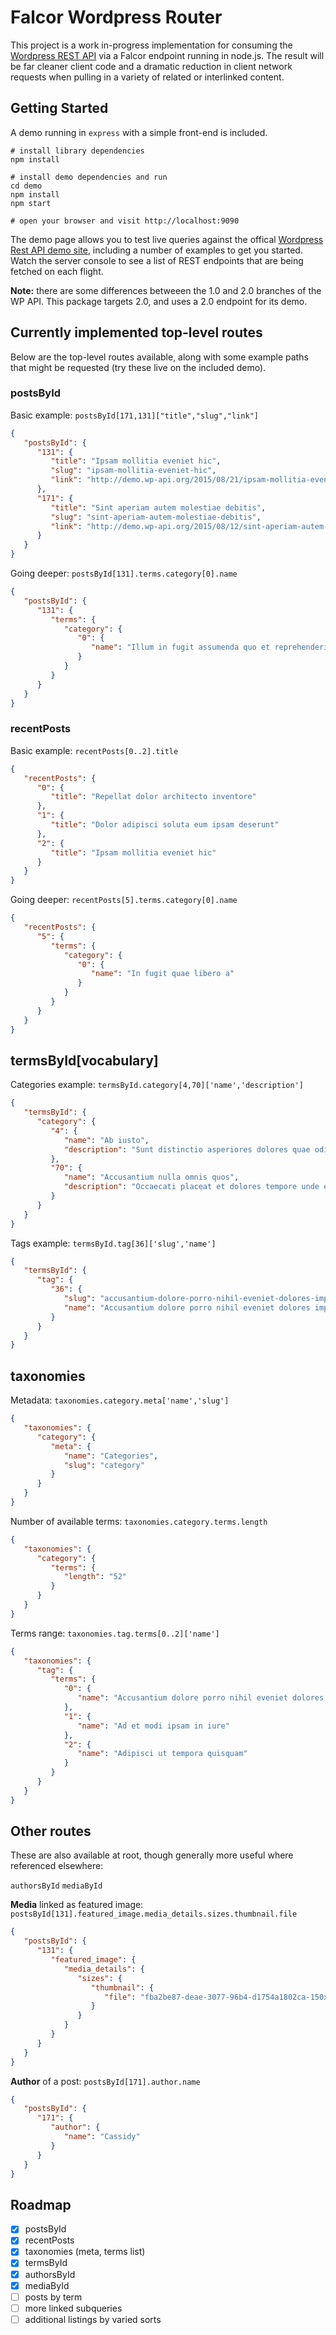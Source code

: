 # Falcor Wordpress Router

This project is a work in-progress implementation for consuming the [Wordpress REST API](https://github.com/WP-API/WP-API) via a Falcor endpoint running in node.js. The result will be far cleaner client code and a dramatic reduction in client network requests when pulling in a variety of related or interlinked content.

## Getting Started

A demo running in `express` with a simple front-end is included.

```
# install library dependencies
npm install

# install demo dependencies and run
cd demo
npm install
npm start

# open your browser and visit http://localhost:9090
```

The demo page allows you to test live queries against the offical [Wordpress Rest API demo site](http://demo.wp-api.org/), including a number of examples to get you started.  Watch the server console to see a list of REST endpoints that are being fetched on each flight.

**Note:** there are some differences betweeen the 1.0 and 2.0 branches of the WP API. This package targets  2.0, and uses a 2.0 endpoint for its demo.

## Currently implemented top-level routes

Below are the top-level routes available, along with some example paths that might be requested (try these live on the included demo).

### postsById

Basic example:  `postsById[171,131]["title","slug","link"]`

```json
{
   "postsById": {
      "131": {
         "title": "Ipsam mollitia eveniet hic",
         "slug": "ipsam-mollitia-eveniet-hic",
         "link": "http://demo.wp-api.org/2015/08/21/ipsam-mollitia-eveniet-hic/"
      },
      "171": {
         "title": "Sint aperiam autem molestiae debitis",
         "slug": "sint-aperiam-autem-molestiae-debitis",
         "link": "http://demo.wp-api.org/2015/08/12/sint-aperiam-autem-molestiae-debitis/"
      }
   }
}
```

Going deeper: `postsById[131].terms.category[0].name`

```json
{
   "postsById": {
      "131": {
         "terms": {
            "category": {
               "0": {
                  "name": "Illum in fugit assumenda quo et reprehenderit maxime saepe"
               }
            }
         }
      }
   }
}
```

### recentPosts

Basic example: `recentPosts[0..2].title`

```json
{
   "recentPosts": {
      "0": {
         "title": "Repellat dolor architecto inventore"
      },
      "1": {
         "title": "Dolor adipisci soluta eum ipsam deserunt"
      },
      "2": {
         "title": "Ipsam mollitia eveniet hic"
      }
   }
}
```

Going deeper: `recentPosts[5].terms.category[0].name`

```json
{
   "recentPosts": {
      "5": {
         "terms": {
            "category": {
               "0": {
                  "name": "In fugit quae libero a"
               }
            }
         }
      }
   }
}
```

## termsById[vocabulary]

Categories example: `termsById.category[4,70]['name','description']`

```json
{
   "termsById": {
      "category": {
         "4": {
            "name": "Ab iusto",
            "description": "Sunt distinctio asperiores dolores quae odit necessitatibus dolor dolore quo doloremque nam incidunt molestiae facilis quisquam voluptatem voluptas et voluptas sapiente laudantium fugiat"
         },
         "70": {
            "name": "Accusantium nulla omnis quos",
            "description": "Occaecati placeat et dolores tempore unde est laudantium ipsam tempora accusamus culpa sequi aut aut dolore minus pariatur fugit ut ipsa et distinctio minus amet ut id molestiae assumenda aliquam vel qui quibusdam"
         }
      }
   }
}
```

Tags example: `termsById.tag[36]['slug','name']`

```json
{
   "termsById": {
      "tag": {
         "36": {
            "slug": "accusantium-dolore-porro-nihil-eveniet-dolores-impedit-quisquam",
            "name": "Accusantium dolore porro nihil eveniet dolores impedit quisquam"
         }
      }
   }
}
```

## taxonomies

Metadata: `taxonomies.category.meta['name','slug']`

```json
{
   "taxonomies": {
      "category": {
         "meta": {
            "name": "Categories",
            "slug": "category"
         }
      }
   }
}
```

Number of available terms: `taxonomies.category.terms.length`

```json
{
   "taxonomies": {
      "category": {
         "terms": {
            "length": "52"
         }
      }
   }
}
```

Terms range: `taxonomies.tag.terms[0..2]['name']`

```json
{
   "taxonomies": {
      "tag": {
         "terms": {
            "0": {
               "name": "Accusantium dolore porro nihil eveniet dolores impedit quisquam"
            },
            "1": {
               "name": "Ad et modi ipsam in iure"
            },
            "2": {
               "name": "Adipisci ut tempora quisquam"
            }
         }
      }
   }
}
```

## Other routes

These are also available at root, though generally more useful where referenced elsewhere:  

`authorsById`
`mediaById`

**Media** linked as featured image: `postsById[131].featured_image.media_details.sizes.thumbnail.file`

```json
{
   "postsById": {
      "131": {
         "featured_image": {
            "media_details": {
               "sizes": {
                  "thumbnail": {
                     "file": "fba2be87-deae-3077-96b4-d1754a1802ca-150x150.jpg"
                  }
               }
            }
         }
      }
   }
}
```

**Author** of a post: `postsById[171].author.name`

```json
{
   "postsById": {
      "171": {
         "author": {
            "name": "Cassidy"
         }
      }
   }
}
```





## Roadmap

- [x] postsById
- [x] recentPosts
- [x] taxonomies (meta, terms list)
- [x] termsById
- [x] authorsById
- [x] mediaById
- [ ] posts by term
- [ ] more linked subqueries
- [ ] additional listings by varied sorts

